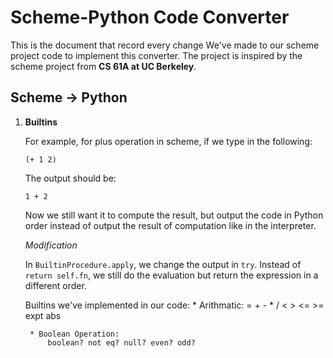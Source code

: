 # Scheme-Python Code Converter

This is the document that record every change We've made to our scheme project code to implement this converter. The project is inspired by the scheme project from **CS 61A at UC Berkeley**.

## Scheme -> Python

1. **Builtins**

	For example, for plus operation in scheme, if we type in the following: 

	```
	(+ 1 2)
	```

	The output should be:

	```
	1 + 2
	```

	Now we still want it to compute the result, but output the code in Python order instead of output the result of computation like in the interpreter.

	*Modification*

	In ``BuiltinProcedure.apply``, we change the output in ``try``. Instead of ``return self.fn``, we still do the evaluation but return the expression in a different order.

	Builtins we've implemented in our code:
		* Arithmatic:
			= + - * / < > <= >= expt abs

		* Boolean Operation:
			boolean? not eq? null? even? odd?


